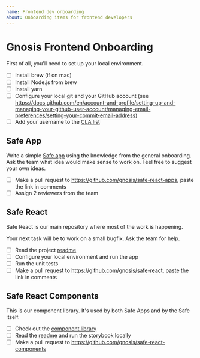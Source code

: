 ```yaml
---
name: Frontend dev onboarding
about: Onboarding items for frontend developers
---
```


# Gnosis Frontend Onboarding

First of all, you'll need to set up your local environment.

* [ ] Install brew (if on mac)
* [ ] Install Node.js from brew
* [ ] Install yarn
* [ ] Configure your local git and your GitHub account (see https://docs.github.com/en/account-and-profile/setting-up-and-managing-your-github-user-account/managing-email-preferences/setting-your-commit-email-address)
* [ ] Add your username to the [CLA list](https://github.com/gnosis/safe-react/blob/dev/.github/workflows/cla.yml#L24)

## Safe App

Write a simple [Safe app](https://docs.gnosis.io/safe/docs/sdks_safe_apps/) using the knowledge from the general onboarding.
Ask the team what idea would make sense to work on. Feel free to suggest your own ideas.

- [ ] Make a pull request to https://github.com/gnosis/safe-react-apps, paste the link in comments
- [ ] Assign 2 reviewers from the team

## Safe React

Safe React is our main repository where most of the work is happening.

Your next task will be to work on a small bugfix. Ask the team for help.

- [ ] Read the project [readme](https://github.com/gnosis/safe-react#readme)
- [ ] Configure your local environment and run the app
- [ ] Run the unit tests
- [ ] Make a pull request to https://github.com/gnosis/safe-react, paste the link in comments

## Safe React Components

This is our component library. It's used by both Safe Apps and by the Safe itself.

- [ ] Check out the [component library](https://components.gnosis-safe.io)
- [ ] Read the [readme](https://github.com/gnosis/safe-react-components#readme) and run the storybook locally
- [ ] Make a pull request to https://github.com/gnosis/safe-react-components
